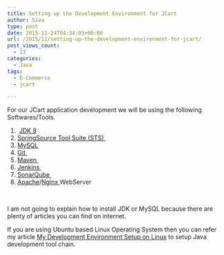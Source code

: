 ```yaml
---
title: Setting up the Development Environment for JCart
author: Siva
type: post
date: 2015-11-24T04:34:03+00:00
url: /2015/11/setting-up-the-development-environment-for-jcart/
post_views_count:
  - 13
categories:
  - Java
tags:
  - E-Commerce
  - jcart

---
```

For our JCart application development we will be using the following Softwares/Tools.

  1.  <a href="http://www.oracle.com/technetwork/java/javase/downloads/index.html" target="_blank">JDK 8</a>
  2. <a href="https://spring.io/tools/sts/all" target="_blank">SpringSource Tool Suite (STS) </a>
  3. <a href="https://www.mysql.com/downloads/" target="_blank">MySQL</a>
  4. <a href="https://git-scm.com/download/win" target="_blank">Git </a>
  5. <a href="https://maven.apache.org/download.cgi" target="_blank">Maven </a>
  6. <a href="https://jenkins-ci.org/" target="_blank">Jenkins </a>
  7. <a href="http://www.sonarqube.org/" target="_blank">SonarQube </a>
  8. <a href="https://httpd.apache.org/" target="_blank">Apache</a>/<a href="https://www.nginx.com/" target="_blank">Nginx </a>WebServer

&nbsp;

I am not going to explain how to install JDK or MySQL because there are plenty of articles you can find on internet.

If you are using Ubuntu based Linux Operating System then you can refer my article <a href="http://sivalabs.in/my-development-environment-setup-on-linux/" target="_blank">My Development Environment Setup on Linux</a> to setup Java development tool chain.